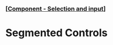 ### [[Component - Selection and input](./human-interface-guidelines-markdown/Component/selection-and-input.md)]  
  
# **Segmented Controls**  

